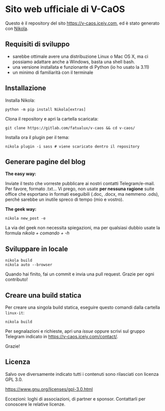 
# Sito web ufficiale di V-CaOS

Questo è il repository del sito https://v-caos.iceiy.com, ed è stato generato con [Nikola](https://www.getnikola.com/).

## Requisiti di sviluppo

- sarebbe ottimale avere una distribuzione Linux o Mac OS X, ma ci possiamo adattare anche a Windows, basta una shell bash.
- una versione installata e funzionante di Python (io ho usato la 3.11)
- un minimo di familiarità con il terminale

## Installazione

Installa Nikola:

```
python -m pip install Nikola[extras]
```

Clona il repository e apri la cartella scaricata:

```
git clone https://gitlab.com/fatualux/v-caos && cd v-caos/
```

Installa ora il plugin per il tema:

```
nikola plugin -i sass # viene scaricato dentro il repository
```

## Generare pagine del blog

**The easy way:**

Inviate il testo che vorreste pubblicare ai nostri contatti Telegram/e-mail.
Per favore, formato .txt... Vi prego, non usate **per nessuna ragione** suite office che esportano in formati eseguibili (.doc, .docx, ma nemmeno .ods),
perché sarebbe un inutile spreco di tempo (mio e vostro).

**The geek way:**

```
nikola new_post -e
```

La via del geek non necessita spiegazioni, ma per qualsiasi dubbio usate la formula *nikola + comando + -h*

## Sviluppare in locale

```
nikola build
nikola auto --browser
```

Quando hai finito, fai un commit e invia una pull request. Grazie per ogni contributo!

## Creare una build statica

Per creare una singola build statica, eseguire questo comandi dalla cartella `linux-it`:

```
nikola build
```

Per segnalazioni e richieste, apri una *issue* oppure scrivi sul gruppo Telegram indicato in https://v-caos.iceiy.com/contact/.

Grazie!

## Licenza

Salvo ove diversamente indicato tutti i contenuti sono rilasciati con licenza GPL 3.0.

https://www.gnu.org/licenses/gpl-3.0.html

Eccezioni: loghi di associazioni, di partner e sponsor. Contattarli per conoscere le relative licenze.
